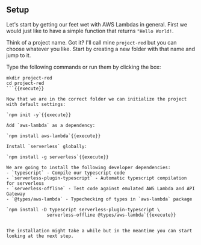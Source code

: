 ## Setup
Let's start by getting our feet wet with AWS Lambdas in general. First we would just like to have a simple function that returns `"Hello World!`.

Think of a project name. Got it? I'll call mine `project-red` but you can choose whatever you like. Start by creating a new folder with that name and jump to it.

Type the following commands or run them by clicking the box:

```
mkdir project-red
cd project-red
```{{execute}}

Now that we are in the correct folder we can initialize the project with default settings:

`npm init -y`{{execute}}

Add `aws-lambda` as a dependency:

`npm install aws-lambda`{{execute}}

Install `serverless` globally:

`npm install -g serverless`{{execute}}

We are going to install the following developer dependencies:
- `typescript` - Compile our typescript code
- `serverless-plugin-typescript` - Automatic typescript compilation for serverless
- `serverless-offline` - Test code against emulated AWS Lambda and API Gateway
- `@types/aws-lambda` - Typechecking of types in `aws-lambda` package 

`npm install -D typescript serverless-plugin-typescript \
               serverless-offline @types/aws-lambda`{{execute}}


The installation might take a while but in the meantime you can start looking at the next step.


